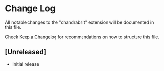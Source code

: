 # Change Log

All notable changes to the "chandrabalt" extension will be documented in this file.

Check [Keep a Changelog](http://keepachangelog.com/) for recommendations on how to structure this file.

## [Unreleased]

- Initial release
